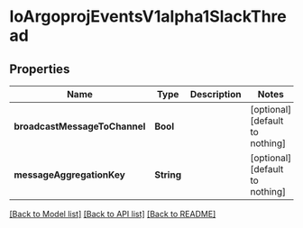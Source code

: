 # IoArgoprojEventsV1alpha1SlackThread


## Properties
Name | Type | Description | Notes
------------ | ------------- | ------------- | -------------
**broadcastMessageToChannel** | **Bool** |  | [optional] [default to nothing]
**messageAggregationKey** | **String** |  | [optional] [default to nothing]


[[Back to Model list]](../README.md#models) [[Back to API list]](../README.md#api-endpoints) [[Back to README]](../README.md)


